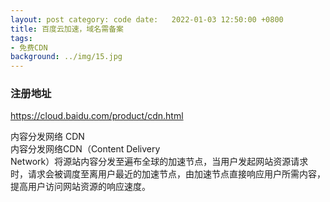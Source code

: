 ```yaml
---
layout: post category: code date:   2022-01-03 12:50:00 +0800
title: 百度云加速，域名需备案
tags:
- 免费CDN
background: ../img/15.jpg
---
```




### 注册地址<br>
https://cloud.baidu.com/product/cdn.html

内容分发网络 CDN<br>
内容分发网络CDN（Content Delivery <br>Network）将源站内容分发至遍布全球的加速节点，当用户发起网站资源请求时，请求会被调度至离用户最近的加速节点，由加速节点直接响应用户所需内容，提高用户访问网站资源的响应速度。
